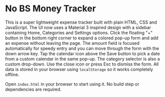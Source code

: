 # No BS Money Tracker

This is a super lightweight expense tracker built with plain HTML, CSS and JavaScript.
The UI now uses a Material 3 inspired design with a sidebar containing Home, Categories and Settings options.
Click the floating "+" button in the bottom right corner to expand a colored pop-up form and add an expense without leaving the page. The amount field is focused automatically for speedy entry and you can move through the form with the down arrow key. Tap the calendar icon above the Save button to pick a date from a custom calendar in the same pop-up. The category selector is also a custom drop-down. Use the close icon or press Esc to dismiss the form.
All data is stored in your browser using `localStorage` so it works completely offline.

Open `index.html` in your browser to start using it. No build step or dependencies are required.

